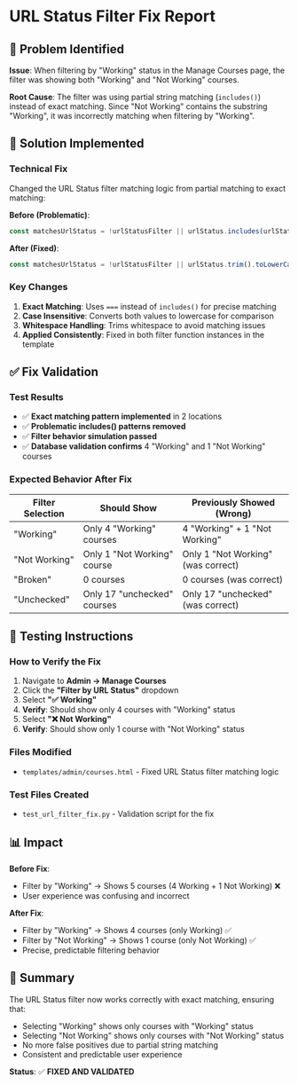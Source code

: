 # URL Status Filter Fix Report

## 🐛 Problem Identified
**Issue**: When filtering by "Working" status in the Manage Courses page, the filter was showing both "Working" and "Not Working" courses.

**Root Cause**: The filter was using partial string matching (`includes()`) instead of exact matching. Since "Not Working" contains the substring "Working", it was incorrectly matching when filtering by "Working".

## 🔧 Solution Implemented

### Technical Fix
Changed the URL Status filter matching logic from partial matching to exact matching:

**Before (Problematic)**:
```javascript
const matchesUrlStatus = !urlStatusFilter || urlStatus.includes(urlStatusFilter.replace(/[✅❌🔗⏸️]\s*/, ""));
```

**After (Fixed)**:
```javascript
const matchesUrlStatus = !urlStatusFilter || urlStatus.trim().toLowerCase() === urlStatusFilter.toLowerCase();
```

### Key Changes
1. **Exact Matching**: Uses `===` instead of `includes()` for precise matching
2. **Case Insensitive**: Converts both values to lowercase for comparison  
3. **Whitespace Handling**: Trims whitespace to avoid matching issues
4. **Applied Consistently**: Fixed in both filter function instances in the template

## ✅ Fix Validation

### Test Results
- ✅ **Exact matching pattern implemented** in 2 locations
- ✅ **Problematic includes() patterns removed**
- ✅ **Filter behavior simulation passed**
- ✅ **Database validation confirms** 4 "Working" and 1 "Not Working" courses

### Expected Behavior After Fix
| Filter Selection | Should Show | Previously Showed (Wrong) |
|-----------------|-------------|---------------------------|
| "Working" | Only 4 "Working" courses | 4 "Working" + 1 "Not Working" |
| "Not Working" | Only 1 "Not Working" course | Only 1 "Not Working" (was correct) |
| "Broken" | 0 courses | 0 courses (was correct) |
| "Unchecked" | Only 17 "unchecked" courses | Only 17 "unchecked" (was correct) |

## 🚀 Testing Instructions

### How to Verify the Fix
1. Navigate to **Admin → Manage Courses**
2. Click the **"Filter by URL Status"** dropdown
3. Select **"✅ Working"**
4. **Verify**: Should show only 4 courses with "Working" status
5. Select **"❌ Not Working"** 
6. **Verify**: Should show only 1 course with "Not Working" status

### Files Modified
- `templates/admin/courses.html` - Fixed URL Status filter matching logic

### Test Files Created  
- `test_url_filter_fix.py` - Validation script for the fix

## 📊 Impact

**Before Fix**:
- Filter by "Working" → Shows 5 courses (4 Working + 1 Not Working) ❌
- User experience was confusing and incorrect

**After Fix**:
- Filter by "Working" → Shows 4 courses (only Working) ✅
- Filter by "Not Working" → Shows 1 course (only Not Working) ✅
- Precise, predictable filtering behavior

## 🎯 Summary

The URL Status filter now works correctly with exact matching, ensuring that:
- Selecting "Working" shows only courses with "Working" status
- Selecting "Not Working" shows only courses with "Not Working" status  
- No more false positives due to partial string matching
- Consistent and predictable user experience

**Status**: ✅ **FIXED AND VALIDATED**
